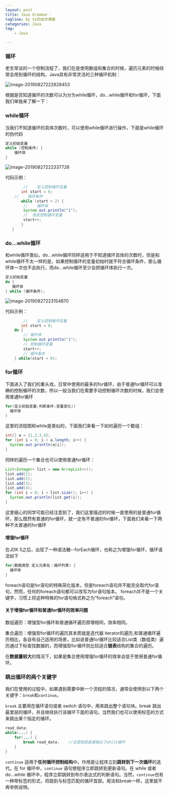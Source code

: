 ```yaml
---
layout: post  
title: Java Grammar：
tagline: by Vi的技术博客
categories: Java  
tag: 
    - Java

---
```

<!--more-->

### 循环

老生常谈的一个控制流程了，我们在是使用数组和集合的时候，遍历元素的时候经常会用到循环的结构，Java具有非常灵活的三种循环机制：

![image-20190827222828453](http://www.justdojava.com/assets/images/2019/java/image_vi/09_06/2019-08-27-142828.png)

根据是否知道循环的次数可以为分为while循环，do...while循环和for循环，下面我们单独来了解一下：

### while循环

当我们不知道循环的具体次数时，可以使用while循环进行操作，下面是while循环的伪代码

```java
定义初始变量  
while (控制条件) {
	循环体
}
```

![image-20190827222337726](http://www.justdojava.com/assets/images/2019/java/image_vi/09_06/2019-08-27-142337.png)

代码示例：

```java
		//    定义控制循环变量
       int start = 0;
    //    循环条件
       while (start < 2) {
        //    循环体
        System.out.println("1");
        //  改变控制循环变量
        start++;
       }
   }
```

### do...while循环

和while循环类似，do...while循环同样适用于不知道循环具体的次数时，但是和while循环不太一样的是，如果控制循环的变量初始时就不符合循环条件，那么循环体一次也不会执行，而do...while循环至少会把循环体执行一次。

```java
定义初始变量
do {
   循环体
} while (循环条件);
```

![image-20190827223154870](http://www.justdojava.com/assets/images/2019/java/image_vi/09_06/2019-08-27-143155.png)



代码示例：

```java
		//    定义控制循环变量
       int start = 0;
    do {
        // 循环体
        System.out.println("1");
        // 控制循环变量
        start++;
        // 循环条件
    } while(start < 0);
```



### for循环

下面进入了我们的重头戏，日常中使用的最多的for循环，由于普通for循环可以准确的控制循环的次数，所以一般当我们在需要手动控制循环次数的时候，我们会使用普通for循环

```java
for(定义初始变量;判断条件;变量变化){
  循环体
}
```

这里的流程图和while是类似的，下面我们来看一下如何遍历一个数组：

```java
int[] a = {1,2,3,4};
for (int i = 0; i < a.length; i++) {
  System.out.println(a[i]);
}
```

同样的遍历一个集合也可以使用普通for循环：

```java
List<Integer> list = new ArrayList<>();
list.add(1);
list.add(2);
list.add(3);
list.add(4);
for (int i = 0; i < list.size(); i++) {
  System.out.println(list.get(i));
}
```

这里细心的同学可能已经注意到了，我们这里描述的时候一直使用的是普通for循环，那么既然有普通的for循环，就一定有不普通的for循环，下面我们来看一下两种不太普通的for循环

#### 增强for循环

在JDK 5之后，出现了一种语法糖--forEach循环，也称之为增强for循环，循环语法如下

```java
for(数据类型 定义元素名：循环列表) {
  循环体
}
```

foreach语句是for语句的特殊简化版本，但是foreach语句并不能完全取代for语句，然而，任何的foreach语句都可以改写为for语句版本。 foreach并不是一个关键字，习惯上将这种特殊的for语句格式称之为“foreach”语句。



#### 关于增强for循环和普通for循环的效率问题

数组遍历：增强型for循环和普通循环遍历原理相同，效率相同。

集合遍历：增强型for循环的遍历其本质就是迭代器 iterator的遍历,和普通循环遍历相比，各自有自己适用的场景，比如说普通for循环比较适合List类（数组类）遍历通过下标查找数据的，而增强型for循环则比较适合**链表**结构的集合的遍历。

在**数据量较大**的情况下，如果是集合使用增强for循环的效率会低于使用普通for循环。

### 跳出循环的两个关键字

我们在使用的过程中，如果遇到需要中断一个流程的情况，通常会使用到以下两个关键字：`break`和`continue`。

`break` 主要用在循环语句或者 switch 语句中，用来跳出整个语句块。break 跳出最里层的循环，并且继续执行该循环下面的语句。当然我们也可以使用标签的方式来跳出某个指定的循环。

```java
read_data:
while(...) {
    for(...) {
        break read_data;    //这里就是直接跳出了while循环
    }
}
```

`continue` 适用于**任何循环控制结构**中。作用是让程序立刻**跳转到下一次循环**的迭代。在 for 循环中，`continue` 语句使程序立即跳转到更新语句。在 while 或者 do…while 循环中，程序立即跳转到布尔表达式的判断语句。当然，`continue`也有一种带标签的形式，将跳到与标签匹配的循环首部。用法和break一样，这里就不再举例说明。

